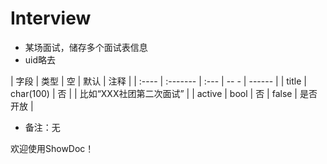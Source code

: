 # Interview
    
-  某场面试，储存多个面试表信息
- uid略去

| 字段   | 类型      | 空   | 默认  | 注释                    |
| :----  | :-------  | :--- | -- -  | ------                  |
| title  | char(100) | 否   |       | 比如“XXX社团第二次面试” |
| active | bool      | 否   | false | 是否开放                |
- 备注：无


欢迎使用ShowDoc！